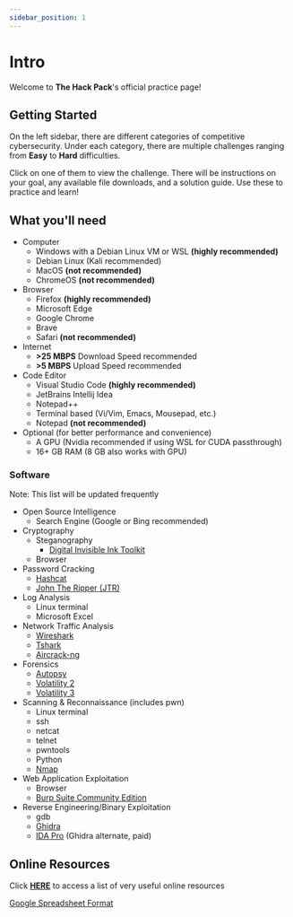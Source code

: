 ```yaml
---
sidebar_position: 1
---
```


# Intro

Welcome to **The Hack Pack**'s official practice page!

## Getting Started

On the left sidebar, there are different categories of competitive cybersecurity. Under each category, there are multiple challenges ranging from **Easy** to **Hard** difficulties. 

Click on one of them to view the challenge. There will be instructions on your goal, any available file downloads, and a solution guide. Use these to practice and learn!

## What you'll need

- Computer
    - Windows with a Debian Linux VM or WSL **(highly recommended)**
    - Debian Linux (Kali recommended)
    - MacOS **(not recommended)**
    - ChromeOS **(not recommended)**
- Browser
    - Firefox **(highly recommended)**
    - Microsoft Edge
    - Google Chrome
    - Brave
    - Safari **(not recommended)**
- Internet
    - **\>25 MBPS** Download Speed recommended
    - **\>5 MBPS** Upload Speed recommended
- Code Editor
    - Visual Studio Code **(highly recommended)**
    - JetBrains Intellij Idea
    - Notepad++
    - Terminal based (Vi/Vim, Emacs, Mousepad, etc.)
    - Notepad **(not recommended)**
- Optional (for better performance and convenience)
    - A GPU (Nvidia recommended if using WSL for CUDA passthrough)
    - 16+ GB RAM (8 GB also works with GPU)

### Software
Note: This list will be updated frequently
- Open Source Intelligence
    - Search Engine (Google or Bing recommended)
- Cryptography
    - Steganography
        - [Digital Invisible Ink Toolkit](https://diit.sourceforge.net/)
    - Browser
- Password Cracking
    - [Hashcat](https://hashcat.net/)
    - [John The Ripper (JTR)](https://www.openwall.com/john/)
- Log Analysis
    - Linux terminal
    - Microsoft Excel
- Network Traffic Analysis
    - [Wireshark](https://www.wireshark.org/)
    - [Tshark](https://tshark.dev/)
    - [Aircrack-ng](https://www.aircrack-ng.org/downloads.html)
- Forensics
    - [Autopsy](https://www.autopsy.com/)
    - [Volatility 2](https://github.com/volatilityfoundation/volatility)
    - [Volatility 3](https://github.com/volatilityfoundation/volatility3)
- Scanning & Reconnaissance (includes pwn)
    - Linux terminal
    - ssh
    - netcat
    - telnet
    - pwntools
    - Python
    - [Nmap](https://nmap.org/)
- Web Application Exploitation
    - Browser
    - [Burp Suite Community Edition](https://portswigger.net/burp/communitydownload)
- Reverse Engineering/Binary Exploitation
    - gdb
    - [Ghidra](https://ghidra-sre.org/)
    - [IDA Pro](https://hex-rays.com/IDA-pro/) (Ghidra alternate, paid)

## Online Resources

Click [**HERE**](https://cybersources.glide.page/) to access a list of very useful online resources

[Google Spreadsheet Format](https://docs.google.com/spreadsheets/d/1SVm4Bu-L6eiyXlN8Kf_fszWeP1VSLNuVOJ-SguS9qtI/edit#gid=16563866)